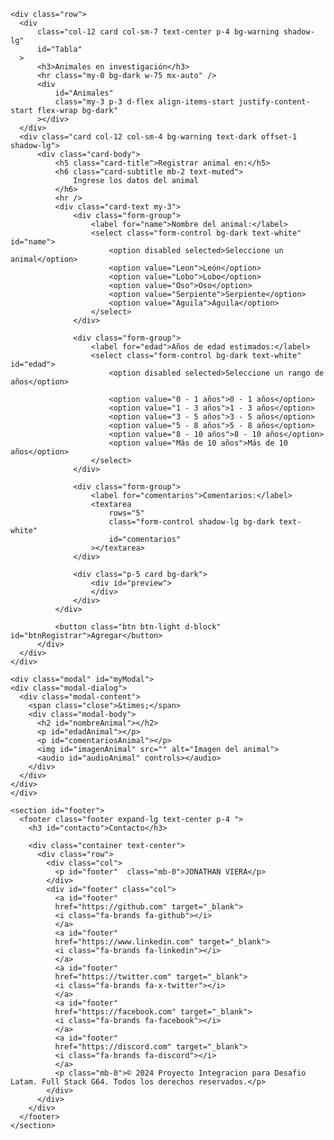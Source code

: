 <!DOCTYPE html>
<html lang="en">
  <head>
    <meta charset="utf-8" />
    <meta http-equiv="X-UA-Compatible" content="IE=edge"/>
    <meta name="viewport" content="width=device-width, initial-scale=1" />    
    <!-- los CDN enlace remoto traen datos estáticos o fijos que no cambian.  -->
    <!-- CDN Bootstrap -->    
    <link
      href="https://cdn.jsdelivr.net/npm/bootstrap@5.3.2/dist/css/bootstrap.min.css"
      rel="stylesheet"
      integrity="sha384-T3c6CoIi6uLrA9TneNEoa7RxnatzjcDSCmG1MXxSR1GAsXEV/Dwwykc2MPK8M2HN"
      crossorigin="anonymous"
    />
    <!-- CDN JQUERY -->
    <script
      src="https://code.jquery.com/jquery-3.7.1.min.js"
      integrity="sha256-/JqT3SQfawRcv/BIHPThkBvs0OEvtFFmqPF/lYI/Cxo="
      crossorigin="anonymous"
    ></script>
     <!-- CDN kit íconos FontAwesome -->
    <script
     src="https://kit.fontawesome.com/168d9f7fae.js"
     crossorigin="anonymous"
    ></script>
     <!-- CDN fuente letra -->
    <link rel="preconnect" href="https://fonts.googleapis.com">
    <link rel="preconnect" href="https://fonts.gstatic.com" crossorigin>
    <link href="https://fonts.googleapis.com/css2?family=Cabin:wght@400;700&display=swap" rel="stylesheet">
     <!-- Metadatos para SEO -->
    <meta name="author" content="Jonathan Viera"> <!-- Nombre del autor del documento -->
    <meta name="description" content="modal"> <!-- Descripción del contenido del sitio -->
    <meta name="keywords" content="modal"> <!-- Palabras clave para motores de búsqueda -->
    <!-- titulo navegador --> 
    <title>:: Animales en investigación ::</title>
    <!-- Enlace local favicon navegador -->
    <link rel="shortcut icon" href="/img/favicon-leon.png" type="favicon.png">
     <!-- Enlace local estilo CSS -->    
    <link rel="stylesheet" href="/css/animal/animal-body.css" />
    <link rel="stylesheet" href="/css/animal/animal-tabla-registro.css" />  
    <link rel="stylesheet" href="/css/principal/footer.css" />   
  </head>

<body>

<!-- tabla registro -->
    <div class="row">
      <div
          class="col-12 card col-sm-7 text-center p-4 bg-warning shadow-lg"
          id="Tabla"
      >
          <h3>Animales en investigación</h3>
          <hr class="my-0 bg-dark w-75 mx-auto" />
          <div
              id="Animales"
              class="my-3 p-3 d-flex align-items-start justify-content-start flex-wrap bg-dark"
          ></div>
      </div>
      <div class="card col-12 col-sm-4 bg-warning text-dark offset-1 shadow-lg">
          <div class="card-body">
              <h5 class="card-title">Registrar animal en:</h5>
              <h6 class="card-subtitle mb-2 text-muted">
                  Ingrese los datos del animal
              </h6>
              <hr />
              <div class="card-text my-3">
                  <div class="form-group">
                      <label for="name">Nombre del animal:</label>
                      <select class="form-control bg-dark text-white" id="name">
                          <option disabled selected>Seleccione un animal</option>
                          <option value="Leon">León</option>
                          <option value="Lobo">Lobo</option>
                          <option value="Oso">Oso</option>
                          <option value="Serpiente">Serpiente</option>
                          <option value="Aguila">Águila</option>
                      </select>              
                  </div>

                  <div class="form-group">
                      <label for="edad">Años de edad estimados:</label>
                      <select class="form-control bg-dark text-white" id="edad">
                          <option disabled selected>Seleccione un rango de años</option>

                          <option value="0 - 1 años">0 - 1 años</option>
                          <option value="1 - 3 años">1 - 3 años</option>
                          <option value="3 - 5 años">3 - 5 años</option>
                          <option value="5 - 8 años">5 - 8 años</option>
                          <option value="8 - 10 años">8 - 10 años</option>
                          <option value="Más de 10 años">Más de 10 años</option>
                      </select>
                  </div>

                  <div class="form-group">
                      <label for="comentarios">Comentarios:</label>
                      <textarea
                          rows="5"
                          class="form-control shadow-lg bg-dark text-white"
                          id="comentarios"
                      ></textarea>
                  </div>

                  <div class="p-5 card bg-dark">
                      <div id="preview">              
                      </div>
                  </div>
              </div>

              <button class="btn btn-light d-block" id="btnRegistrar">Agregar</button>
          </div>
      </div>
    </div>

    <div class="modal" id="myModal">
    <div class="modal-dialog">
      <div class="modal-content">
        <span class="close">&times;</span>
        <div class="modal-body">
          <h2 id="nombreAnimal"></h2>
          <p id="edadAnimal"></p>
          <p id="comentariosAnimal"></p>
          <img id="imagenAnimal" src="" alt="Imagen del animal">
          <audio id="audioAnimal" controls></audio>
        </div>
      </div>
    </div>
    </div>

<!-- FOOTER -->
    
    <section id="footer">
      <footer class="footer expand-lg text-center p-4 ">
        <h3 id="contacto">Contacto</h3>   
      
        <div class="container text-center">
          <div class="row">
            <div class="col">
              <p id="footer"  class="mb-0">JONATHAN VIERA</p>
            </div>
            <div id="footer" class="col">
              <a id="footer"
              href="https://github.com" target="_blank">
              <i class="fa-brands fa-github"></i>
              </a>
              <a id="footer"
              href="https://www.linkedin.com" target="_blank">
              <i class="fa-brands fa-linkedin"></i>
              </a>
              <a id="footer"
              href="https://twitter.com" target="_blank">
              <i class="fa-brands fa-x-twitter"></i>
              </a>
              <a id="footer"
              href="https://facebook.com" target="_blank">
              <i class="fa-brands fa-facebook"></i>
              </a>
              <a id="footer"
              href="https://discord.com" target="_blank">
              <i class="fa-brands fa-discord"></i>
              </a>
              <p class="mb-0">© 2024 Proyecto Integracion para Desafio Latam. Full Stack G64. Todos los derechos reservados.</p>           
            </div>     
          </div>
        </div>             
      </footer>
    </section>
  


<script
    src="https://cdnjs.cloudflare.com/ajax/libs/popper.js/1.12.9/umd/popper.min.js"
    integrity="sha384-ApNbgh9B+Y1QKtv3Rn7W3mgPxhU9K/ScQsAP7hUibX39j7fakFPskvXusvfa0b4Q"
    crossorigin="anonymous"
></script>
<!-- script bootstrap -->
<script
  src="https://cdn.jsdelivr.net/npm/bootstrap@5.3.2/dist/js/bootstrap.bundle.min.js"
  integrity="sha384-C6RzsynM9kWDrMNeT87bh95OGNyZPhcTNXj1NW7RuBCsyN/o0jlpcV8Qyq46cDfL"
  crossorigin="anonymous"
></script> 
<!-- script canvas -->
<script src=" https://canvasjs.com/assets/script/jquery.canvasjs.min.js "></script>
<!-- script js -->
<script src="/js/animal/animal-autoejecutable.js"></script>
<script src="/js/animal/animal-callback.js"></script>
<script src="/js/animal/animal-error.js"></script>
<script src="/js/animal/animal-promesa.js"></script>
<script type="module" src="/js/animal/animal-tabla-registro.js"></script> <!-- script js, module=ES6 y con modulos -->
   


</body>
</html>
